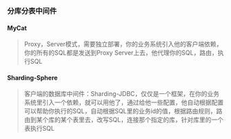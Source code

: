### 分库分表中间件



#### MyCat

> Proxy，Server模式，需要独立部署，你的业务系统引入他的客户端依赖，你的所有的SQL都是发送到Proxy Server上去，他代理你的SQL，路由，执行SQL



#### Sharding-Sphere

> 客户端的数据库中间件：Sharding-JDBC，仅仅是一个框架，在你的业务系统里引入一个依赖，就可以用他了，通过给他一些配置，他自动根据配置可以帮助你执行的SQL，自动根据SQL里的业务id的值，根据路由规则，路由到某个库的某个表里去，改写SQL，连接那个指定的库，针对库里的一个表执行SQL